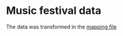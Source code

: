# Music festival data

The data was transformed in the [mapping file](https://github.com/foolishneo/music-festival/blob/master/server/src/festivals/mapping/festival-bands.mapping.ts)
